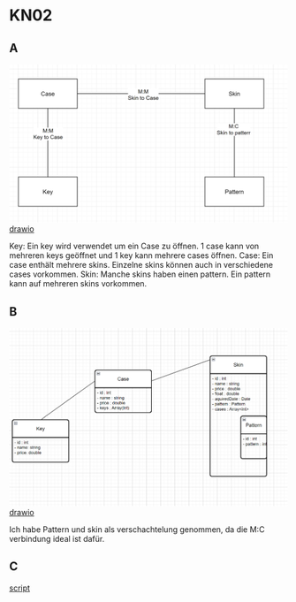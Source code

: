 # KN02
## A
![img](KN02_A_1.png)
[drawio](https://github.com/oscar-doell/m165/blob/main/konzeptionell.drawio)

Key: Ein key wird verwendet um ein Case zu öffnen. 1 case kann von mehreren keys geöffnet und 1 key kann mehrere cases öffnen.
Case: Ein case enthält mehrere skins. Einzelne skins können auch in verschiedene cases vorkommen.
Skin: Manche skins haben einen pattern. Ein pattern kann auf mehreren skins vorkommen.
## B
![img](KN02_fix.png)
[drawio](https://github.com/oscar-doell/m165/blob/main/logic%20(1).drawio)

Ich habe Pattern und skin als verschachtelung genommen, da die M:C verbindung ideal ist dafür. 

## C
[script](https://github.com/oscar-doell/m165/blob/main/KN02_script.js)
